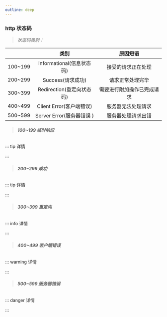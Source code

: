 ```yaml
---
outline: deep
---
```


<script setup>

import StatusCodeComponent from './component/StatusCode.vue'


</script>


### http 状态码

> _状态码类别：_

|     |           类别            |                   原因短语 |
| --- | :-----------------------: | :-------------------------: |
| 100~199 | Informational(信息状态码) |         接受的请求正在处理 |
| 200~299 |     Success(请求成功)     |           请求正常处理完毕 |
| 300~399 | Redirection(重定向状态码) | 需要进行附加操作已完成请求 |
| 400~499 | Client Error(客户端错误)  |         服务器无法处理请求 |
| 500~599 | Server Error(服务器错误 ) |         服务器处理请求出错 |

> ###### **100~199 临时响应**

::: tip 详情

<StatusCodeComponent title='100(Continue): 表示目前为止请求都很正常,客户端应该继续请求,如果已完成则忽略此信息。'/>

<StatusCodeComponent title='101(Switching Protocols)：服务器已理解客户端的请求,并将通过Upgrade消息头通知客户端采用不同的协议完成这个请求。在发送完这个响应最后的空行后,服务器将会切换到Upgrade消息头中定义那些协议。
' />

<StatusCodeComponent title='102(Processing (WebDAV)):由WebDAV（RFC 2518）扩展的状态码,表示服务器已经接收并正在处理请求,但无响应可用。' />

<StatusCodeComponent title='103(Early Hints):主要用于与Link链接头一起使用,允许服务器在最终的HTTP/2.0响应前发送一些性能提示。' />


:::


> ###### **200~299 成功**
::: tip 详情
 

<StatusCodeComponent title='200(ok): 请求已成功。' />

<StatusCodeComponent text='表示从客户端发来的请求在服务器端被正常处理了。' :isTitle="false" /> 

<StatusCodeComponent title="201(Created): 请求已成功,并因此创建了一个新的资源。"  />

<StatusCodeComponent text='这通常是在POST请求或者是某些PUT请求之后返回的响应。' :isTitle="false" />

<StatusCodeComponent title="202(Accepted): 请求已被接受,但还未处理。"  />

<StatusCodeComponent text='实际情况会因情况而异,可能是在处理请求时发现了一个错误,但不想让客户端重新发送请求,或者在处理之前需要等待另一个进程完成操作。' :isTitle="false" />

<StatusCodeComponent title="203(Non-Authoritative Information): 服务器已成功处理请求,但返回了可能来自另一来源的信息(返回信息可能不正确)"  />

<StatusCodeComponent title="204(No Content)：服务器成功处理了请求,但没有返回任何内容。"  />

<StatusCodeComponent text='该状态码代表服务器接受的请求已成功处理，但在返回的响应报文中不含实体的主体部分(也不允许返回任何实体的主体)，从浏览器发送请求处理后，返回响应204，浏览器显示的页面不会发生更新,也可以通过此代码告知浏览器继续访问上次的页面。' :isTitle="false" />


<StatusCodeComponent title="205(Reset Content): 服务器成功处理了请求,但没有返回任何内容。"  />

<StatusCodeComponent text='与204响应不同(此响应要求请求者进行重置操作)' :isTitle="false" />
    
<StatusCodeComponent title="206(Partial Content)请求范围，该状态码表示客户端只进行了范围请求(GET)"  />

<StatusCodeComponent text=' 而服务器成功执行了这部分的GET请求。响应报文中包含由Content-Range指定范围的实体内容。' :isTitle="false" />

:::

> ###### **300~399 重定向**
::: info 详情


<StatusCodeComponent title="301(Moved Permanently)永久重定向。"  />

<StatusCodeComponent text='该状态码表示请求的资源已被分配了新的URL。' :isTitle="false" />

<StatusCodeComponent title="302(Found)临时重定向。"  />

<StatusCodeComponent text='该状态码表示请求的资源已被分配了新的URL，希望用户(本次)能使用新的URL访问。' :isTitle='false' />

<StatusCodeComponent text=' 在用户访问新的URL时302(Found)状态码并没有明确规定客户端在后续的请求中必须使用GET方法，大多数现代浏览器在处理 302(Found)响应时会将POST请求转换为GET请求，尽管这并不符合http/1.0标准。' :isTitle="false" />

<StatusCodeComponent text='但是在后续的http/1.1中引入了303(See Other)和307(Temporary Redirect)状态码得到了改进。' :isTitle="false" />

<StatusCodeComponent title="303(See Other)另见，这也是一种重定性状态码，通常用于将客户端重定向到不同的URL上。
"  />

<StatusCodeComponent text='303状态码和302(Found)状态码有着相同的功能，但是303状态码明确表示客户端明确表示客户端应当采用GET方法获取资源 (http/1.1)。' :isTitle="false" />
    

<StatusCodeComponent title="304(No Modified)资源已找到，但为符合条件请求..."  />
    
<StatusCodeComponent text='该状态码表示客户端发送附带条件的请求时，服务器端允许请求访问资源，但因发生请求未满足条件的情况后，直接返回304(No Modified)。304虽然被划分在3XX类别中，但是和重定性没有关系。' :isTitle="false" />

    
<StatusCodeComponent text='附带条件的请求是指采用GET方法的请求报文中包含 If-Macth, If-Modified-Since, If-None-Match,If-Range, If-Unmodified-Since 中任一首部' :isTitle="false" />
   
<StatusCodeComponent title="307(Temporary Redirect)临时重定向。"  />

<StatusCodeComponent text='该状态码与302(Found)有着相同的含义，在http/1.0标准中禁止POST变换成GET，307会遵照浏览器标准，不会从POST变成GET，但是对与处理响应时的行为，每种浏览器有可能出现不同的情况' :isTitle="false" />

::: 


> ###### **400~499 客户端错误** 

::: warning 详情

<StatusCodeComponent title="400(Bad Request) 错误请求"  />

<StatusCodeComponent text='这表示客户端的请求语法错误，服务器无法理解。' :isTitle="false" />

<StatusCodeComponent title="401(Unauthorized) 未经授权"  />

<StatusCodeComponent text='该状态码表示发送的请求需要有通过http认证(BASIC认证,DIGEST认证) 的认证信息，若之前已经进行过1次请求，则表示用户认证失败。' :isTitle="false" />

<StatusCodeComponent title="403(Forbidden) 禁止 "  />

<StatusCodeComponent text='该状态码表明对请求资源的访问被服务器拒绝了。' :isTitle="false" />

<StatusCodeComponent title="404(Not Found) 未找到 "  />

<StatusCodeComponent text='服务器上没有请求的资源, 即URL不存在。' :isTitle="false" />

<StatusCodeComponent title="405(Method Not Allowed) 方法不允许 "  />

<StatusCodeComponent text='请求行中指定的请求方法不能被用于请求相应的资源。' :isTitle="false" />
<StatusCodeComponent text='例如: 当一个资源不支持请求行中指定的PUT或DELETE方法时。' :isTitle="false" />

<StatusCodeComponent title="406(Not Acceptable) 不可接受 "  />

<StatusCodeComponent text='这个状态码是在服务器无法根据请求中发送的Accept头来提供一个响应，该响应会被客户端接受。当客户端指定了Accept头部，并且服务器不能提供与这些头相匹配的响应时，就会发生这种情况' :isTitle="false" />
<StatusCodeComponent text='例如: 客户端请求只接受application/json格式的数据，而服务器只能返回text/html格式的数据，那么服务器应该返回一个406错误。' :isTitle="false" />
:::

> ###### **500~599 服务器错误** 

::: danger 详情

<StatusCodeComponent title="500(Internal Server Error)通用错误消息"  />

<StatusCodeComponent text='没有指定错误的具体原因。它通常是服务器遇到了一个预期之外的情况，导致它无法完成对请求的处理' :isTitle="false" />

<StatusCodeComponent title="501(Not Implemented)服务器不支持请求的功能，或者无法完成请求"  />

<StatusCodeComponent text='通常是服务器无法识别请求方法，并且无法支持其对任何资源的处理' :isTitle="false" />

<StatusCodeComponent title="502(Bad Gateway)错误网关"  />

<StatusCodeComponent text='作为网关或代理服务器尝试执行请求时收到了无效响应。这通常表示后端服务器下游发生了错误。' :isTitle="false" />

<StatusCodeComponent title="503(Service Unavailable)服务不可用"  />

<StatusCodeComponent text='服务器目前无法使用（由于超载或停机维护）' :isTitle="false" />

<StatusCodeComponent title="504(Gateway Timeout)网关超时"  />

<StatusCodeComponent text='网关或代理服务器并没有从上游服务器收到及时的响应。这可以发生在许多不同的情况下，比如服务器过载造成处理延迟。' :isTitle="false" />

<StatusCodeComponent title="505(HTTP Version Not Supported)网关超时"  />

<StatusCodeComponent text='服务器不支持请求中使用的HTTP协议版本。' :isTitle="false" />

<StatusCodeComponent title="511(Network Authentication Required)网络身份验证要求"  />

<StatusCodeComponent text='客户端需要进行网络认证才能获得网络访问权限。' :isTitle="false" />


:::